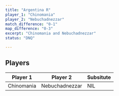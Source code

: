 ```yaml
---
title: "Argentina R"
player_1: "Chinomania"
player_2: "Nebuchadnezzar"
match_difference: "0-1"
map_difference: "0-3"
excerpt: "Chinomania and Nebuchadnezzar"
status: "DNQ"

---
```

## Players

| Player 1 | Player 2 | Subsitute |
| -- | -- | -- |
| Chinomania | Nebuchadnezzar | NIL |
